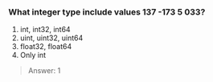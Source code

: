 ### What integer type include values 137 -173 5 033?

1. int, int32, int64
2. uint, uint32, uint64
3. float32, float64
4. Only int

>Answer: 1
